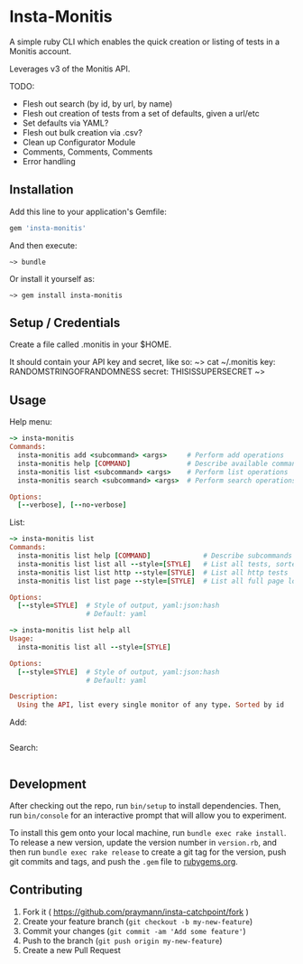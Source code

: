 # Insta-Monitis

A simple ruby CLI which enables the quick creation or listing of tests in a Monitis account.

Leverages v3 of the Monitis API.

TODO:
* Flesh out search (by id, by url, by name)
* Flesh out creation of tests from a set of defaults, given a url/etc
* Set defaults via YAML?
* Flesh out bulk creation via .csv?
* Clean up Configurator Module
* Comments, Comments, Comments
* Error handling

## Installation

Add this line to your application's Gemfile:

```ruby
gem 'insta-monitis'
```

And then execute:

    ~> bundle

Or install it yourself as:

    ~> gem install insta-monitis

## Setup / Credentials

Create a file called .monitis in your $HOME.

It should contain your API key and secret, like so:
    ~> cat ~/.monitis 
    key: RANDOMSTRINGOFRANDOMNESS
    secret: THISISSUPERSECRET
    ~>

## Usage

Help menu:
```ruby
~> insta-monitis
Commands:
  insta-monitis add <subcommand> <args>     # Perform add operations
  insta-monitis help [COMMAND]              # Describe available commands or one specific command
  insta-monitis list <subcommand> <args>    # Perform list operations
  insta-monitis search <subcommand> <args>  # Perform search operations

Options:
  [--verbose], [--no-verbose] 
```
List:
```ruby
~> insta-monitis list
Commands:
  insta-monitis list help [COMMAND]             # Describe subcommands or one specific subcommand
  insta-monitis list list all --style=[STYLE]   # List all tests, sorted by id
  insta-monitis list list http --style=[STYLE]  # List all http tests
  insta-monitis list list page --style=[STYLE]  # List all full page load tests

Options:
  [--style=STYLE]  # Style of output, yaml:json:hash
                   # Default: yaml

~> insta-monitis list help all
Usage:
  insta-monitis list all --style=[STYLE]

Options:
  [--style=STYLE]  # Style of output, yaml:json:hash
                   # Default: yaml

Description:
  Using the API, list every single monitor of any type. Sorted by id
```
Add:
```ruby

```

Search:
```ruby

```

## Development

After checking out the repo, run `bin/setup` to install dependencies. Then, run `bin/console` for an interactive prompt that will allow you to experiment.

To install this gem onto your local machine, run `bundle exec rake install`. To release a new version, update the version number in `version.rb`, and then run `bundle exec rake release` to create a git tag for the version, push git commits and tags, and push the `.gem` file to [rubygems.org](https://rubygems.org).

## Contributing

1. Fork it ( https://github.com/praymann/insta-catchpoint/fork )
2. Create your feature branch (`git checkout -b my-new-feature`)
3. Commit your changes (`git commit -am 'Add some feature'`)
4. Push to the branch (`git push origin my-new-feature`)
5. Create a new Pull Request

